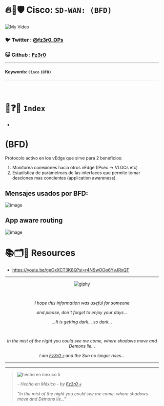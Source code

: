 # 🔥🧱🛡️ Cisco: `SD-WAN: (BFD)`

![My Video](https://user-images.githubusercontent.com/94720207/165892585-b830998d-d7c5-43b4-a3ad-f71a07b9077e.gif)

### 🐦 Twitter  : [@fz3r0_OPs](https://twitter.com/Fz3r0_OPs)
### 🐱 Github  : [Fz3r0](https://github.com/fz3r0) 

---
 
#### Keywords: `Cisco` `(BFD)`

---

<br>

# 📝❓📄 `Index`

- 

# (BFD)

Protocolo activo en los vEdge que sirve para 2 beneficios:

1. Monitorea conexiones hacia otros vEdge (IPsec -> VLOCs etc)
2. Estadística de parámetrocs de las interfaces que permite tomar desciones mas concientes (application awareness).

## Mensajes usados por BFD: 

![image](https://github.com/user-attachments/assets/7ae68bd1-1b45-4724-b360-b5903165612f)

## App aware routing

![image](https://github.com/user-attachments/assets/511b8d04-e133-453f-b631-5ada6bf7933c)


# 📚🗂️🎥 Resources

- https://youtu.be/geOxXCT3K8Q?si=r4NSwOOo6YvJRxQT



  
---

<span align="center"> <p align="center"> ![giphy](https://user-images.githubusercontent.com/94720207/166587250-292d9a9f-e590-4c25-a678-d457e2268e85.gif) </p> </span> 



&nbsp;

<span align="center"> <p align="center"> _I hope this information was useful for someone_ </p> </span> 
<span align="center"> <p align="center"> _and please, don't forget to enjoy your days..._ </p> </span> 
<span align="center"> <p align="center"> _...It is getting dark... so dark..._ </p> </span> 

&nbsp;

<span align="center"> <p align="center"> _In the mist of the night you could see me come, where shadows move and Demons lie..._ </p> </span> 
<span align="center"> <p align="center"> _I am [Fz3r0 💀](https://github.com/Fz3r0/) and the Sun no longer rises..._ </p> </span> 

---






---

> ![hecho en mexico 5](https://user-images.githubusercontent.com/94720207/166068790-fa1f243d-2db9-4810-a6e4-eb3c4ad23700.png)
>
> _- Hecho en México - by [Fz3r0 💀](https://github.com/Fz3r0/)_  
>
> _"In the mist of the night you could see me come, where shadows move and Demons lie..."_ 

